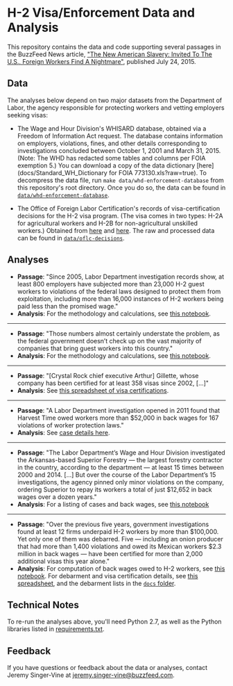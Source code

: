 # H-2 Visa/Enforcement Data and Analysis

This repository contains the data and code supporting several passages in the BuzzFeed News article, ["The New American Slavery: Invited To The U.S., Foreign Workers Find A Nightmare"](http://www.buzzfeed.com/jessicagarrison/the-new-american-slavery-invited-to-the-us-foreign-workers-f), published July 24, 2015.

## Data

The analyses below depend on two major datasets from the Department of Labor, the agency responsible for protecting workers and vetting employers seeking visas:

- The Wage and Hour Division's WHISARD database, obtained via a Freedom of Information Act request. The database contains information on employers, violations, fines, and other details corresponding to investigations concluded between October 1, 2001 and March 31, 2015. (Note: The WHD has redacted some tables and columns per FOIA exemption 5.) You can download a copy of the data dictionary [here](docs/Standard_WH_Dictionary for FOIA 773130.xls?raw=true). To decompress the data file, run `make data/whd-enforcement-database` from this repository's root directory. Once you do so, the data can be found in [`data/whd-enforcement-database`](data/whd-enforcement-database).

- The Office of Foreign Labor Certification's records of visa-certification decisions for the H-2 visa program. (The visa comes in two types: H-2A for agricultural workers and H-2B for non-agricultural unskilled workers.) Obtained from [here](http://www.foreignlaborcert.doleta.gov/performancedata.cfm) and [here](http://www.flcdatacenter.com/). The raw and processed data can be found in [`data/oflc-decisions`](data/oflc-decisions).

## Analyses

- __Passage__: "Since 2005, Labor Department investigation records show, at least 800 employers have subjected more than 23,000 H-2 guest workers to violations of the federal laws designed to protect them from exploitation, including more than 16,000 instances of H-2 workers being paid less than the promised wage."
- __Analysis__: For the methodology and calculations, see [this notebook](notebooks/h2-violation-aggregates.ipynb).

***

- __Passage__: "Those numbers almost certainly understate the problem, as the federal government doesn’t check up on the vast majority of companies that bring guest workers into this country."
- __Analysis__: For the methodology and calculations, see [this notebook](notebooks/h2-employers-investigated.ipynb).

***

- __Passage__: "[Crystal Rock chief executive Arthur] Gillette, whose company has been certified for at least 358 visas since 2002, [...]"
- __Analysis__: See [this spreadsheet of visa certifications](output/certification-lists/crystal-rock-and-castle-rock.csv).

***

- __Passage__: "A Labor Department investigation opened in 2011 found that Harvest Time owed workers more than $52,000 in back wages for 167 violations of worker protection laws."
- __Analysis__: See [case details here](notebooks/harvest-time-case-1620475.ipynb).

***

- __Passage__: "The Labor Department’s Wage and Hour Division investigated the Arkansas-based Superior Forestry — the largest forestry contractor in the country, according to the department — at least 15 times between 2000 and 2014. [...] But over the course of the Labor Department’s 15 investigations, the agency pinned only minor violations on the company, ordering Superior to repay its workers a total of just $12,652 in back wages over a dozen years."
- __Analysis__: For a listing of cases and back wages, see [this notebook](notebooks/superior-forestry-cases.ipynb)

***

- __Passage__: "Over the previous five years, government investigations found at least 12 firms underpaid H-2 workers by more than $100,000. Yet only one of them was debarred. Five — including an onion producer that had more than 1,400 violations and owed its Mexican workers $2.3 million in back wages — have been certified for more than 2,000 additional visas this year alone."
- __Analysis__: For computation of back wages owed to H-2 workers, see [this notebook](notebooks/top-employer-back-wages.ipynb). For debarment and visa certification details, see [this spreadsheet](data/manual-entry/top-total-h2-backwages-2010-2014-with-details.csv), and the debarment lists in the [`docs` folder](docs/).

## Technical Notes

To re-run the analyses above, you'll need Python 2.7, as well as the Python libraries listed in [requirements.txt](requirements.txt).

## Feedback

If you have questions or feedback about the data or analyses, contact Jeremy Singer-Vine at jeremy.singer-vine@buzzfeed.com.

